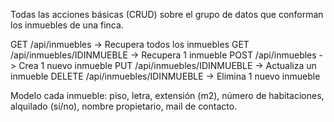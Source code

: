 Todas las acciones básicas (CRUD) sobre el grupo de datos que conforman los inmuebles de una finca.

GET     /api/inmuebles              -> Recupera todos los inmuebles
GET     /api/inmuebles/IDINMUEBLE   -> Recupera 1 inmueble
POST    /api/inmuebles              -> Crea 1 nuevo inmueble
PUT     /api/inmuebles/IDINMUEBLE   -> Actualiza un inmueble 
DELETE  /api/inmuebles/IDINMUEBLE   -> Elimina 1 nuevo inmueble


Modelo cada inmueble: piso, letra, extensión (m2), número de habitaciones, alquilado (sí/no), nombre propietario, mail de contacto.


